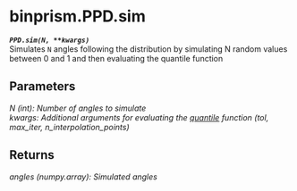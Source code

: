 # binprism.PPD.sim
***`PPD.sim(N, **kwargs)`*** <br />
Simulates `N` angles following the distribution by simulating N random values between 0 and 1 and then evaluating the quantile function

## Parameters
*N (int): Number of angles to simulate* <br />
*kwargs: Additional arguments for evaluating the [quantile](quantile.md) function (tol, max_iter, n_interpolation_points)*

## Returns
*angles (numpy.array): Simulated angles*
